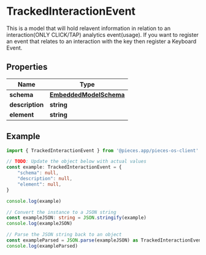 
# TrackedInteractionEvent

This is a model that will hold relavent information in relation to an interaction(ONLY CLICK/TAP) analytics event(usage). If you want to register an event that relates to an interaction with the key then register a Keyboard Event. 

## Properties

Name | Type
------------ | -------------
**schema** | [**EmbeddedModelSchema**](EmbeddedModelSchema)
**description** | **string**
**element** | **string**

## Example

```typescript
import { TrackedInteractionEvent } from '@pieces.app/pieces-os-client'

// TODO: Update the object below with actual values
const example: TrackedInteractionEvent = {
    "schema": null,
    "description": null,
    "element": null,
}

console.log(example)

// Convert the instance to a JSON string
const exampleJSON: string = JSON.stringify(example)
console.log(exampleJSON)

// Parse the JSON string back to an object
const exampleParsed = JSON.parse(exampleJSON) as TrackedInteractionEvent
console.log(exampleParsed)
```


